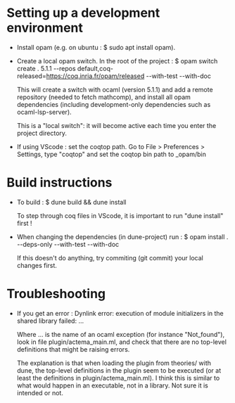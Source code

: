 # Setting up a development environment

- Install opam (e.g. on ubuntu : $ sudo apt install opam). 

- Create a local opam switch. In the root of the project :
  $ opam switch create . 5.1.1 --repos default,coq-released=https://coq.inria.fr/opam/released --with-test --with-doc

  This will create a switch with ocaml (version 5.1.1) and add a remote repository (needed to fetch mathcomp),
  and install all opam dependencies (including development-only dependencies such as ocaml-lsp-server).

  This is a "local switch": it will become active each time you enter the project directory.

- If using VScode : set the coqtop path. 
  Go to File > Preferences > Settings, type "coqtop" and set the coqtop bin path to _opam/bin

# Build instructions 

- To build :
  $ dune build && dune install

  To step through coq files in VScode, it is important to run "dune install" first !
  
- When changing the dependencies (in dune-project) run :
  $ opam install . --deps-only --with-test --with-doc

  If this doesn't do anything, try commiting (git commit) your local changes first.

# Troubleshooting 

- If you get an error :
  Dynlink error: execution of module initializers in the shared library failed: ...

  Where ... is the name of an ocaml exception (for instance "Not_found"),
  look in file plugin/actema_main.ml, and check that there are no top-level definitions that 
  might be raising errors. 

  The explanation is that when loading the plugin from theories/ with dune, the top-level definitions in 
  the plugin seem to be executed (or at least the definitions in plugin/actema_main.ml). 
  I think this is similar to what would happen in an executable, not in a library. Not sure it is intended or not.
  